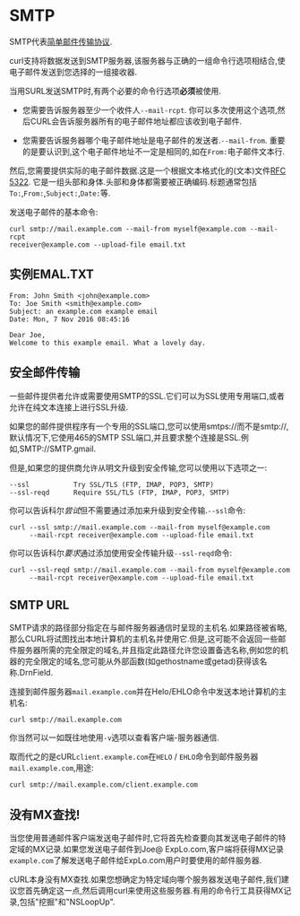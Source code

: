 
# SMTP

SMTP代表[简单邮件传输协议](https://en.wikipedia.org/wiki/Simple_Mail_Transfer_Protocol).

curl支持将数据发送到SMTP服务器,该服务器与正确的一组命令行选项相结合,使电子邮件发送到您选择的一组接收器.

当用SURL发送SMTP时,有两个必要的命令行选项**必须**被使用.

-   您需要告诉服务器至少一个收件人`--mail-rcpt`. 你可以多次使用这个选项,然后CURL会告诉服务器所有的电子邮件地址都应该收到电子邮件.

-   您需要告诉服务器哪个电子邮件地址是电子邮件的发送者.`--mail-from`. 重要的是要认识到,这个电子邮件地址不一定是相同的,如在`From:`电子邮件文本行.

然后,您需要提供实际的电子邮件数据.这是一个根据文本格式化的(文本)文件[RFC 5322](https://tools.ietf.org/html/rfc5322.html). 它是一组头部和身体.头部和身体都需要被正确编码.标题通常包括`To:`,`From:`,`Subject:`,`Date:`等.

发送电子邮件的基本命令:

```
curl smtp://mail.example.com --mail-from myself@example.com --mail-rcpt
receiver@example.com --upload-file email.txt
```

## 实例EMAL.TXT

```
From: John Smith <john@example.com>
To: Joe Smith <smith@example.com>
Subject: an example.com example email
Date: Mon, 7 Nov 2016 08:45:16

Dear Joe,
Welcome to this example email. What a lovely day.
```

## 安全邮件传输

一些邮件提供者允许或需要使用SMTP的SSL.它们可以为SSL使用专用端口,或者允许在纯文本连接上进行SSL升级.

如果您的邮件提供程序有一个专用的SSL端口,您可以使用smtps://而不是smtp://,默认情况下,它使用465的SMTP SSL端口,并且要求整个连接是SSL.例如,SMTP://SMTP.gmail.

但是,如果您的提供商允许从明文升级到安全传输,您可以使用以下选项之一:

```
--ssl           Try SSL/TLS (FTP, IMAP, POP3, SMTP)
--ssl-reqd      Require SSL/TLS (FTP, IMAP, POP3, SMTP)
```

你可以告诉科尔*尝试*但不需要通过添加来升级到安全传输.`--ssl`命令:

```
curl --ssl smtp://mail.example.com --mail-from myself@example.com
     --mail-rcpt receiver@example.com --upload-file email.txt
```

你可以告诉科尔*要求*通过添加使用安全传输升级`--ssl-reqd`命令:

```
curl --ssl-reqd smtp://mail.example.com --mail-from myself@example.com
     --mail-rcpt receiver@example.com --upload-file email.txt
```

## SMTP URL

SMTP请求的路径部分指定在与邮件服务器通信时呈现的主机名.如果路径被省略,那么CURL将试图找出本地计算机的主机名并使用它.但是,这可能不会返回一些邮件服务器所需的完全限定的域名,并且指定此路径允许您设置备选名称,例如您的机器的完全限定的域名,您可能从外部函数(如gethostname或getad)获得该名称.DrnField.

连接到邮件服务器`mail.example.com`并在Helo/EHLO命令中发送本地计算机的主机名:

```
curl smtp://mail.example.com
```

你当然可以一如既往地使用`-v`选项以查看客户端-服务器通信.

取而代之的是cURL`client.example.com`在`HELO` / `EHLO`命令到邮件服务器`mail.example.com`,用途:

```
curl smtp://mail.example.com/client.example.com
```

## 没有MX查找!

当您使用普通邮件客户端发送电子邮件时,它将首先检查要向其发送电子邮件的特定域的MX记录.如果您发送电子邮件到Joe@ ExpLo.com,客户端将获得MX记录`example.com`了解发送电子邮件给ExpLo.com用户时要使用的邮件服务器.

cURL本身没有MX查找.如果您想确定为特定域向哪个服务器发送电子邮件,我们建议您首先确定这一点,然后调用curl来使用这些服务器.有用的命令行工具获得MX记录,包括"挖掘"和"NSLoopUp".

